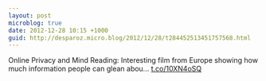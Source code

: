 ```yaml
---
layout: post
microblog: true
date: 2012-12-28 10:15 +1000
guid: http://desparoz.micro.blog/2012/12/28/t284452513451757568.html
---
```

Online Privacy and Mind Reading: Interesting film from Europe showing how much information people can glean abou... [t.co/10XN4oSQ](http://t.co/10XN4oSQ)
